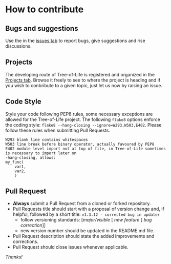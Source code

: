 # How to contribute

## Bugs and suggestions

Use the in the [issues tab](https://github.com/joaomcteixeira/Tree-of-Life/issues) to report bugs, give suggestions and rise discussions.

## Projects

The developing route of Tree-of-Life is registered and organized in the [Projects tab](https://github.com/joaomcteixeira/Tree-of-Life/projects). Browse it freely to see to where the project is heading and if you wish to conbribute to a given topic, just let us now by raising an issue.

## Code Style

Style your code following PEP8 rules, some necessary exceptions are allowed for the Tree-of-Life project. The following `flake8` options enforce the coding style: `flake8 --hang-closing --ignore=W293,W503,E402`. Please follow these rules when submitting Pull Requests.

```
W293 blank line contains whitespaces
W503 line break before binary operator, actually favoured by PEP8
E402 module level import not at top of file, in Tree-of-Life sometimes is necessary to import later on
-hang-closing, allows:
my_func(
    var1,
    var2,
    )
```

## Pull Request

- **Always** submit a Pull Request from a cloned or forked repository.
- Pull Requests title should start with a proposal of version change and, if helpful, followed by a short title: `v1.3.12 - corrected bug in updater`
  - follow versioning standards: [_major/visible_ [ _new feature_ [ _bug correction_]]
  - new version number should be updated in the README.md file.
- Pull Request description should state the added improvements and corrections.
- Pull Request should close issues whenever applicable.

_Thanks!_
